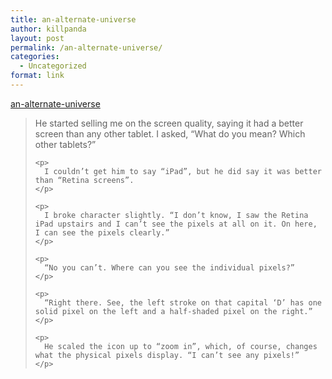 ```yaml
---
title: an-alternate-universe
author: killpanda
layout: post
permalink: /an-alternate-universe/
categories:
  - Uncategorized
format: link
---
```

[an-alternate-universe][1] <div class="link_description">
  <blockquote>
    <p>
      He started selling me on the screen quality, saying it had a better screen than any other tablet. I asked, “What do you mean? Which other tablets?”
    </p>
    
    <p>
      I couldn’t get him to say “iPad”, but he did say it was better than “Retina screens”.
    </p>
    
    <p>
      I broke character slightly. “I don’t know, I saw the Retina iPad upstairs and I can’t see the pixels at all on it. On here, I can see the pixels clearly.”
    </p>
    
    <p>
      “No you can’t. Where can you see the individual pixels?”
    </p>
    
    <p>
      “Right there. See, the left stroke on that capital ‘D’ has one solid pixel on the left and a half-shaded pixel on the right.”
    </p>
    
    <p>
      He scaled the icon up to “zoom in”, which, of course, changes what the physical pixels display. “I can’t see any pixels!”
    </p>
  </blockquote>
</div>

 [1]: http://www.marco.org/2012/10/26/an-alternate-universe